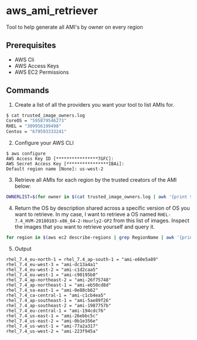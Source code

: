 # aws_ami_retriever 
Tool to help generate all AMI's by owner on every region

## Prerequisites
 - AWS Cli 
 - AWS Access Keys
 - AWS EC2 Permissions

## Commands

1. Create a list of all the providers you want your tool to list AMIs for.

```bash
$ cat trusted_image_owners.log
CoreOS = "595879546273"
RHEL = "309956199498"
Centos = "679593333241"
```

2. Configure your AWS CLI

```
$ aws configure
AWS Access Key ID [****************7GFC]:
AWS Secret Access Key [****************IBAi]:
Default region name [None]: us-west-2
```

3. Retrieve all AMIs for each region by the trusted creators of the AMI below:

```bash
OWNERLIST=$(for owner in $(cat trusted_image_owners.log | awk '{print $3}'); do echo "--owner $owner";done | xargs); for region in $(aws ec2 describe-regions | grep RegionName | awk '{print $2}'); do aws ec2 describe-images --filters Name=virtualization-type,Values=hvm --region ${region//\"} $OWNERLIST > describe-images.${region//\"}.log; done
```

4. Return the OS by description shared across a specific version of OS you want to retrieve. In my case, I want to retrieve a OS named `RHEL-7.4_HVM-20180103-x86_64-2-Hourly2-GP2` from this list of images. Inspect the images that you want to retrieve yourself and query it.

```bash
for region in $(aws ec2 describe-regions | grep RegionName | awk '{print $2}'); do echo -n "rhel_7.4_${region//\"} = "; jq '.Images[] | select(.Name =="RHEL-7.4_HVM-20180103-x86_64-2-Hourly2-GP2") | .ImageId' describe-images.${region//\"}.log; done
```

5. Output

```
rhel_7.4_eu-north-1 = rhel_7.4_ap-south-1 = "ami-e60e5a89"
rhel_7.4_eu-west-3 = "ami-dc13a4a1"
rhel_7.4_eu-west-2 = "ami-c1d2caa5"
rhel_7.4_eu-west-1 = "ami-c90195b0"
rhel_7.4_ap-northeast-2 = "ami-26f75748"
rhel_7.4_ap-northeast-1 = "ami-eb50cd8d"
rhel_7.4_sa-east-1 = "ami-0e88cb62"
rhel_7.4_ca-central-1 = "ami-c1cb4ea5"
rhel_7.4_ap-southeast-1 = "ami-5ae89f26"
rhel_7.4_ap-southeast-2 = "ami-1987757b"
rhel_7.4_eu-central-1 = "ami-194cdc76"
rhel_7.4_us-east-1 = "ami-26ebbc5c"
rhel_7.4_us-east-2 = "ami-0b1e356e"
rhel_7.4_us-west-1 = "ami-77a2a317"
rhel_7.4_us-west-2 = "ami-223f945a"
```
